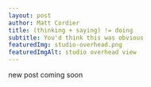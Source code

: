 ```yaml
---
layout: post
author: Matt Cordier
title: (thinking + saying) != doing
subtitle: You'd think this was obvious
featuredImg: studio-overhead.png
featuredImgAlt: studio overhead view
---
```

new post coming soon
